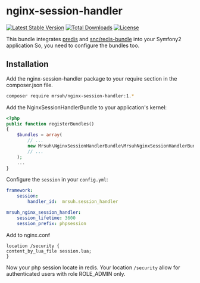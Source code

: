 # nginx-session-handler #

[![Latest Stable Version](https://poser.pugx.org/mrsuh/nginx-session-handler/v/stable)](https://packagist.org/packages/mrsuh/nginx-session-handler)
[![Total Downloads](https://poser.pugx.org/mrsuh/nginx-session-handler/downloads)](https://packagist.org/packages/mrsuh/nginx-session-handler)
[![License](https://poser.pugx.org/mrsuh/nginx-session-handler/license)](https://packagist.org/packages/mrsuh/nginx-session-handler)

This bundle integrates [predis](https://github.com/nrk/predis) and [snc/redis-bundle](https://github.com/snc/SncRedisBundle) into your Symfony2 application
So, you need to configure the bundles too.

## Installation ##

Add the nginx-session-handler package to your require section in the composer.json file.

```bash
composer require mrsuh/nginx-session-handler:1.*
```

Add the NginxSessionHandlerBundle to your application's kernel:

``` php
<?php
public function registerBundles()
{
    $bundles = array(
        // ...
        new Mrsuh\NginxSessionHandlerBundle\MrsuhNginxSessionHandlerBundle(),
        // ...
    );
    ...
}
```

Configure the `session`  in your `config.yml`:
```yaml
framework:
    session:
        handler_id:  mrsuh.session_handler

mrsuh_nginx_session_handler:
    session_lifetime: 3600
    session_prefix: phpsession

```

Add to nginx.conf
```apacheconf
location /security {
content_by_lua_file session.lua;
}
```

Now your php session locate in redis. Your location `/security` allow for authenticated users with role ROLE_ADMIN only.